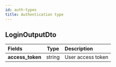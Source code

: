 ```yaml
---
id: auth-types
title: Authentication type
---
```


## LoginOutputDto

| Fields           |  Type  | Description       |
| :--------------- | :----: | :---------------- |
| **access_token** | string | User access token |
